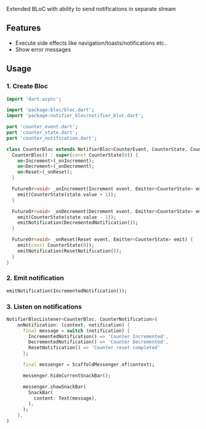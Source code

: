 
Extended BLoC with ability to send notifications in separate stream

## Features
- Execute side effects like navigation/toasts/notifications etc..
- Show error messages

## Usage

### 1. Create Bloc 

```dart
import 'dart:async';

import 'package:bloc/bloc.dart';
import 'package:notifier_bloc/notifier_bloc.dart';

part 'counter_event.dart';
part 'counter_state.dart';
part 'counter_notification.dart';

class CounterBloc extends NotifierBloc<CounterEvent, CounterState, CounterNotification> {
  CounterBloc() : super(const CounterState(0)) {
    on<Increment>(_onIncrement);
    on<Decrement>(_onDecrement);
    on<Reset>(_onReset);
  }

  FutureOr<void> _onIncrement(Increment event, Emitter<CounterState> emit) {
    emit(CounterState(state.value + 1));
  }

  FutureOr<void> _onDecrement(Decrement event, Emitter<CounterState> emit) {
    emit(CounterState(state.value - 1));
    emitNotification(DecrementedNotification());
  }

  FutureOr<void> _onReset(Reset event, Emitter<CounterState> emit) {
    emit(const CounterState(0));
    emitNotification(ResetNotification());
  }
}

```

### 2. Emit notification

```dart
emitNotification(IncrementedNotification());
```


### 3. Listen on notifications

```dart
NotifierBlocListener<CounterBloc, CounterNotification>(
    onNotification: (context, notification) {
      final message = switch (notification) {
        IncrementedNotification() => 'Counter Incremented',
        DecrementedNotification() => 'Counter Decremented',
        ResetNotification() => 'Counter reset completed'
      };

      final messenger = ScaffoldMessenger.of(context);

      messenger.hideCurrentSnackBar();

      messenger.showSnackBar(
        SnackBar(
          content: Text(message),
        ),
      );
    },
)
```